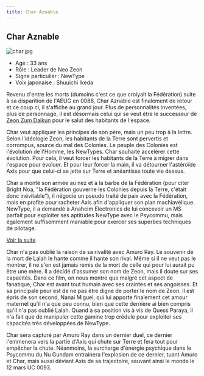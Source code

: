 ```yaml
---
title: Char Aznable
---
```


Char Aznable
------------


![char.jpg](/images/stories/saga/charcontreattaque/persos/char.jpg)


- Age : 33 ans  
- Rôle : Leader de Neo Zeon  
- Signe particulier : NewType  
- Voix japonaise : Shuuichi Ikeda  
  
Revenu d'entre les morts (dumoins c'est ce que croiyait la Fédération) suite à sa disparition de l'AEUG en 0088, Char Aznable est finalement de retour et ce coup ci, il s'affiche au grand jour. Plus de personnalités inventées, plus de personnage, il est désormais celui qui se veut être le successeur de [Zeon Zum Daikun](uc/gundam-the-origin-anime/zeon-zum-daikun.html) pour le salut des habitants de l'espace.


Char veut appliquer les principes de son père, mais un peu trop à la lettre. Selon l'idéologie Zeon, les habitants de la Terre sont pervertis et corrompus, source du mal des Colonies. Le peuple des Colonies est l'évolution de l'Homme, les NewTypes. Char souhaite accelérer cette évolution. Pour cela, il veut forcer les habitants de la Terre à migrer dans l'espace pour évoluer. Et pour leur forcer la main, il va détourner l'astéroïde Axis pour que celui-ci se jette sur Terre et anéantisse toute vie dessus.


Char a monté son armée au nez et à la barbe de la Fédération (pour citer Bright Noa, "la Fédération gouverne les Colonies depuis la Terre, c'était donc inévitable"), il négocie un pseudo traité de paix avec la Fédération, mais en profite pour racheter Axis afin d'appliquer son plan machiavélique. NewType, il a demandé à Anaheim Electronics de lui concevoir un MS parfait pour exploiter ses aptitudes NewType avec le Psycommu, mais également suffisemment maniable pour exercer ses superbes techniques de pilotage. 


[Voir la suite](javascript:spoiler();)


  
Char n'a pas oublié la raison de sa rivalité avec Amuro Ray. Le souvenir de la mort de Lalah le hante comme il hante son rival. Même si il ne veut pas le montrer, il ne s'en est jamais remis de la mort de celle qui pour lui aurait pu être une mère. Il a décidé d'assumer son nom de Zeon, mais il doute sur ses capacités. Dans ce film, on nous montre que malgré cet aspect de fanatique, Char est avant tout humain avec ses craintes et ses angoisses. Et sa principale peur est de ne pas être digne de porter le nom de Zeon. Il est épris de son second, Nanai Miguel, qui lui apporte finalement cet amour maternel qu'il n'a que peu connu, bien que cette dernière ai bien compris qu'il n'a pas oublié Lalah. Quand à sa position vis à vis de Quess Paraya, il n'a fait que de manipuler cette gamine trop crédule pour exploiter ses capacités très développées de NewType.


Char sera capturé par Amuro Ray dans un dernier duel, ce dernier l'emmenera vers la partie d'Axis qui chute sur Terre et fera tout pour empêcher la chute. Néanmoins, la surcharge d'énergie psychique dans le Psycommu du Nu Gundam entrainera l'explosion de ce dernier, tuant Amuro et Char, mais aussi déviant Axis de sa trajectoire, sauvant ainsi le monde le 12 mars UC 0093.


